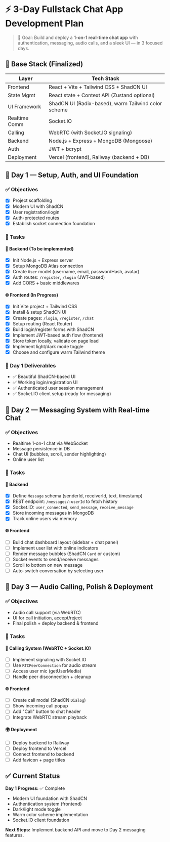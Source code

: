 
# ⚡️ 3-Day Fullstack Chat App Development Plan

> 🎯 Goal: Build and deploy a **1-on-1 real-time chat app** with authentication, messaging, audio calls, and a sleek UI — in 3 focused days.

## 🧠 Base Stack (Finalized)

| Layer         | Tech Stack                                          |
| ------------- | --------------------------------------------------- |
| Frontend      | React + Vite + Tailwind CSS + ShadCN UI             |
| State Mgmt    | React state + Context API (Zustand optional)        |
| UI Framework  | ShadCN UI (Radix-based), warm Tailwind color scheme |
| Realtime Comm | Socket.IO                                           |
| Calling       | WebRTC (with Socket.IO signaling)                   |
| Backend       | Node.js + Express + MongoDB (Mongoose)              |
| Auth          | JWT + bcrypt                                        |
| Deployment    | Vercel (frontend), Railway (backend + DB)           |

## 📅 Day 1 — Setup, Auth, and UI Foundation

### ✅ Objectives
- [x] Project scaffolding
- [x] Modern UI with ShadCN
- [x] User registration/login
- [x] Auth-protected routes
- [x] Establish socket connection foundation

### 🧱 Tasks

#### 🔧 Backend (To be implemented)
- [x] Init Node.js + Express server
- [x] Setup MongoDB Atlas connection
- [x] Create `User` model (username, email, passwordHash, avatar)
- [x] Auth routes: `/register`, `/login` (JWT-based)
- [x] Add CORS + basic middlewares

#### 🌐 Frontend (In Progress)
- [x] Init Vite project + Tailwind CSS
- [x] Install & setup ShadCN UI
- [x] Create pages: `/login`, `/register`, `/chat`
- [x] Setup routing (React Router)
- [x] Build login/register forms with ShadCN
- [x] Implement JWT-based auth flow (frontend)
- [x] Store token locally, validate on page load
- [x] Implement light/dark mode toggle
- [x] Choose and configure warm Tailwind theme

### 🧪 Day 1 Deliverables
- ✅ Beautiful ShadCN-based UI
- ✅ Working login/registration UI
- ✅ Authenticated user session management
- ✅ Socket.IO client setup (ready for messaging)

## 📅 Day 2 — Messaging System with Real-time Chat

### ✅ Objectives
- Realtime 1-on-1 chat via WebSocket
- Message persistence in DB
- Chat UI (bubbles, scroll, sender highlighting)
- Online user list

### 🧱 Tasks

#### 🔧 Backend
- [x] Define `Message` schema (senderId, receiverId, text, timestamp)
- [x] REST endpoint: `/messages/:userId` to fetch history
- [x] Socket.IO: `user_connected`, `send_message`, `receive_message`
- [x] Store incoming messages in MongoDB
- [x] Track online users via memory

#### 🌐 Frontend
- [ ] Build chat dashboard layout (sidebar + chat panel)
- [ ] Implement user list with online indicators
- [ ] Render message bubbles (ShadCN `Card` or custom)
- [ ] Socket events to send/receive messages
- [ ] Scroll to bottom on new message
- [ ] Auto-switch conversation by selecting user

## 📅 Day 3 — Audio Calling, Polish & Deployment

### ✅ Objectives
- Audio call support (via WebRTC)
- UI for call initiation, accept/reject
- Final polish + deploy backend & frontend

### 🧱 Tasks

#### 🔧 Calling System (WebRTC + Socket.IO)
- [ ] Implement signaling with Socket.IO
- [ ] Use `RTCPeerConnection` for audio stream
- [ ] Access user mic (getUserMedia)
- [ ] Handle peer disconnection + cleanup

#### 🌐 Frontend
- [ ] Create call modal (ShadCN `Dialog`)
- [ ] Show incoming call popup
- [ ] Add "Call" button to chat header
- [ ] Integrate WebRTC stream playback

#### 🌍 Deployment
- [ ] Deploy backend to Railway
- [ ] Deploy frontend to Vercel
- [ ] Connect frontend to backend
- [ ] Add favicon + page titles

## ✅ Current Status

**Day 1 Progress:** ✅ Complete
- Modern UI foundation with ShadCN
- Authentication system (frontend)
- Dark/light mode toggle
- Warm color scheme implementation
- Socket.IO client foundation

**Next Steps:** Implement backend API and move to Day 2 messaging features.
